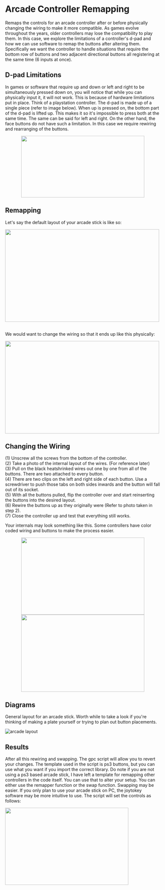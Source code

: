 # Arcade Controller Remapping
Remaps the controls for an arcade controller after or before physically changing the wiring to make it more compatible. As games evolve throughout the years, older controllers may lose the compatibility to play them. In this case, we explore the limitations of a controller's d-pad and how we can use software to remap the buttons after altering them. Specifically we want the controller to handle situations that require the bottom row of buttons and two adjacent directional buttons all registering at the same time (6 inputs at once).

**D-pad Limitations**
----------------------------------------------------------------------------------------------------------------------------
In games or software that require up and down or left and right to be simultaneously pressed down on, you will notice that while you can physically input it, it will not work. This is because of hardware limitations put in place. Think of a playstation controller. The d-pad is made up of a single piece (refer to image below). When up is pressed on, the bottom part of the d-pad is lifted up. This makes it so it's impossible to press both at the same time. The same can be said for left and right. On the other hand, the face buttons do not have such a limitation. In this case we require rewiring and rearranging of the buttons.
<p align="center">
<img src="https://user-images.githubusercontent.com/100814612/158707198-661237d0-d65c-4052-8b89-7404ad52653b.png" width="400" height="200"/><img>
</p>

**Remapping**
----------------------------------------------------------------------------------------------------------------------------
Let's say the default layout of your arcade stick is like so:

<img src="https://user-images.githubusercontent.com/100814612/158709638-01e5cd9a-83e4-4bf4-a63c-d0a1dcb38160.png" width="500" height="300"/><img>&nbsp;&nbsp;

We would want to change the wiring so that it ends up like this physically:

<img src="https://user-images.githubusercontent.com/100814612/158712199-aa7336af-01b7-4d7e-8a2a-8587ea3fcace.png" width="500" height="300"/><img><img>

**Changing the Wiring**
----------------------------------------------------------------------------------------------------------------------------
(1) Unscrew all the screws from the bottom of the controller.  
(2) Take a photo of the internal layout of the wires. (For reference later)  
(3) Pull on the black heatshrinked wires out one by one from all of the buttons. There are two attached to every button.  
(4) There are two clips on the left and right side of each button. Use a screwdriver to push those tabs on both sides inwards and the button will fall out of its socket.  
(5) With all the buttons pulled, flip the controller over and start reinserting the buttons into the desired layout.  
(6) Rewire the buttons up as they originally were (Refer to photo taken in step 2).  
(7) Close the controller up and test that everything still works.

Your internals may look something like this. Some controllers have color coded wiring and buttons to make the process easier.
<p align="center">
<img src="https://user-images.githubusercontent.com/100814612/158708297-8877d16a-f36f-4178-b0f4-851791078aef.png" width="400" height="250"/><img><img src="https://user-images.githubusercontent.com/100814612/158708549-8fec77ae-e9fe-4f44-8eb3-ba622adbac98.png" width="400" height="250"/><img>
</p>

**Diagrams**
----------------------------------------------------------------------------------------------------------------------------
General layout for an arcade stick. Worth while to take a look if you're thinking of making a plate yourself or trying to plan out button placements.

![arcade layout](https://user-images.githubusercontent.com/100814612/158711528-74201d75-06fb-47e5-8c21-66512ab26db4.png)


**Results**
----------------------------------------------------------------------------------------------------------------------------
After all this rewiring and swapping. The gpc script will allow you to revert your changes. The template used in the script is ps3 buttons, but you can use what you want if you import the correct library. Do note if you are not using a ps3 based arcade stick, I have left a template for remapping other controllers in the code itself. You can use that to alter your setup. You can either use the remapper function or the swap function. Swapping may be easier. If you only plan to use your arcade stick on PC, the joytokey software may be more intuitive to use. The script will set the controls as follows:

<img src="https://user-images.githubusercontent.com/100814612/158712515-f690fbb0-c3fa-478d-8737-38656e1a9d37.png" width="400" height="250"/><img>
